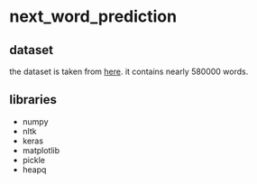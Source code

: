# next_word_prediction

## dataset
the dataset is taken from [here](https://www.gutenberg.org/files/1661/1661-0.txt). it contains nearly 580000 words.


## libraries

* numpy
* nltk
* keras
* matplotlib
* pickle
* heapq
